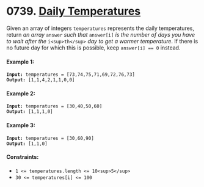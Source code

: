 # 0739. [Daily Temperatures](https://leetcode.com/problems/daily-temperatures/)

Given an array of integers `temperatures` represents the daily temperatures, return _an array_ `answer` _such that_ `answer[i]` _is the number of days you have to wait after the_ `i<sup>th</sup>` _day to get a warmer temperature_. If there is no future day for which this is possible, keep `answer[i] == 0` instead.

#### Example 1:

<pre><code><strong>Input:</strong> temperatures = [73,74,75,71,69,72,76,73]
<strong>Output:</strong> [1,1,4,2,1,1,0,0]</code></pre>

#### Example 2:

<pre><code><strong>Input:</strong> temperatures = [30,40,50,60]
<strong>Output:</strong> [1,1,1,0]</code></pre>

#### Example 3:

<pre><code><strong>Input:</strong> temperatures = [30,60,90]
<strong>Output:</strong> [1,1,0]</code></pre>

#### Constraints:

- `1 <= temperatures.length <= 10<sup>5</sup>`
- `30 <= temperatures[i] <= 100`
